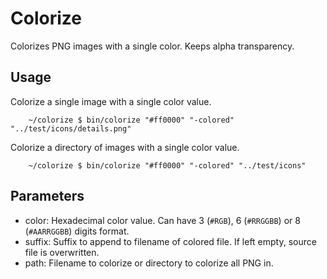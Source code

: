 Colorize
========

Colorizes PNG images with a single color. Keeps alpha transparency.

Usage
-----

Colorize a single image with a single color value.

```
    ~/colorize $ bin/colorize "#ff0000" "-colored" "../test/icons/details.png"
```

Colorize a directory of images with a single color value.

```
    ~/colorize $ bin/colorize "#ff0000" "-colored" "../test/icons"
```

Parameters
----------

- color: Hexadecimal color value. Can have 3 (`#RGB`), 6 (`#RRGGBB`) or 8 (`#AARRGGBB`) digits format.
- suffix: Suffix to append to filename of colored file. If left empty, source file is overwritten.
- path: Filename to colorize or directory to colorize all PNG in.
